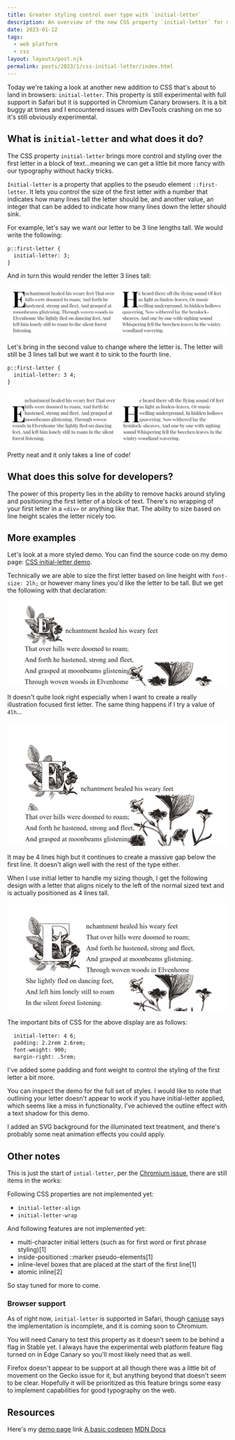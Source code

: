 ```yaml
---
title: Greater styling control over type with `initial-letter`
description: An overview of the new CSS property `initial-letter` for more styling control over the first letter. 
date: 2023-01-12
tags:
  - web platform
  - css
layout: layouts/post.njk
permalink: posts/2023/1/css-initial-letter/index.html
---
```


Today we're taking a look at another new addition to CSS that's about to land in browsers: `initial-letter`. This property is still experimental with full support in Safari but it is supported in Chromium Canary browsers. It is a bit buggy at times and I encountered issues with DevTools crashing on me so it's still obviously experimental.

## What is `initial-letter` and what does it do?

The CSS property `initial-letter` brings more control and styling over the first letter in a block of text...meaning we can get a little bit more fancy with our typography without hacky tricks.  

`Initial-letter` is a property that applies to the pseudo element `::first-letter`. It lets you control the size of the first letter with a number that indicates how many lines tall the letter should be, and another value, an integer that can be added to indicate how many lines down the letter should sink. 

For example, let's say we want our letter to be 3 line lengths tall. We would write the following:

```
p::first-letter {
  initial-letter: 3;
}
```

And in turn this would render the letter 3 lines tall: 

![alt: Our first letter of each paragraph is 3 lines tall](/img/2023/initial-letter/il-3.png)

Let's bring in the second value to change where the letter is. The letter will still be 3 lines tall but we want it to sink to the fourth line.

```
p::first-letter {
  initial-letter: 3 4;
}
```

![alt: Our first letter of each paragraph is 3 lines tall and sinks to the fourth line](/img/2023/initial-letter/il-3-4.png)

Pretty neat and it only takes a line of code!

## What does this solve for developers?

The power of this property lies in the ability to remove hacks around styling and positioning the first letter of a block of text. There's no wrapping of your first letter in a `<div>` or anything like that. The ability to size based on line height scales the letter nicely too. 

## More examples

Let's look at a more styled demo. You can find the source code on my demo page: [CSS initial-letter demo](https://stephs-demos.netlify.app/initial-letter/).

Technically we are able to size the first letter based on line height with `font-size: 2lh;` or however many lines you'd like the letter to be tall. But we get the following with that declaration: 

![alt: Our first letter has a font size of 2lh applied](/img/2023/initial-letter/2lh.png)

It doesn't quite look right especially when I want to create a really illustration focused first letter. The same thing happens if I try a value of `4lh`...

![alt: Our first letter has a font size of 4lh applied and there is a massive gap below the first normal sized line of text](/img/2023/initial-letter/4lh.png)

It may be 4 lines high but it continues to create a massive gap below the first line. It doesn't align well with the rest of the type either.

When I use initial letter to handle my sizing though, I get the following design with a letter that aligns nicely to the left of the normal sized text and is actually positioned as 4 lines tall. 

![alt: Using initial letter ](/img/2023/initial-letter/initial-letter.png)

The important bits of CSS for the above display are as follows: 

```
  initial-letter: 4 6;
  padding: 2.2rem 2.6rem;
  font-weight: 900;
  margin-right: .5rem;
```

I've added some padding and font weight to control the styling of the first letter a bit more. 

You can inspect the demo for the full set of styles. I would like to note that outlining your letter doesn't appear to work if you have initial-letter applied, which seems like a miss in functionality. I've achieved the outline effect with a text shadow for this demo.

I added an SVG background for the illuminated text treatment, and there's probably some neat animation effects you could apply. 

## Other notes

This is just the start of `intial-letter`, per the [Chromium issue](https://bugs.chromium.org/p/chromium/issues/detail?id=1276900), there are still items in the works: 

Following CSS properties are not implemented yet:
 * `initial-letter-align`
 * `initial-letter-wrap`

And following features are not implemented yet:
 * multi-character initial letters (such as for first word or first phrase styling)[1]
 *  inside-positioned ::marker pseudo-elements[1]
 *  inline-level boxes that are placed at the start of the first line[1]
 * atomic inline[2]

So stay tuned for more to come. 

### Browser support 

As of right now, `initial-letter` is supported in Safari, though [caniuse](https://caniuse.com/?search=initial-letter) says the implementation is incomplete, and it is coming soon to Chromium. 

You will need Canary to test this property as it doesn't seem to be behind a flag in Stable yet. I always have the experimental web platform feature flag turned on in Edge Canary so you'll most likely need that as well.

Firefox doesn't appear to be support at all though there was a little bit of movement on the Gecko issue for it, but anything beyond that doesn't seem to be clear. Hopefully it will be prioritized as this feature brings some easy to implement capabilities for good typography on the web.


## Resources 

Here's my [demo page](https://stephs-demos.netlify.app/initial-letter/) link
[A basic codepen](https://codepen.io/seaotta/pen/OJwmpWj)
[MDN Docs](https://developer.mozilla.org/en-US/docs/Web/CSS/initial-letter)
